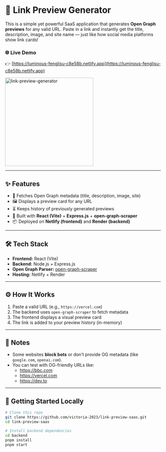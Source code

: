 # 🔗 Link Preview Generator

This is a simple yet powerful SaaS application that generates **Open Graph previews** for any valid URL. Paste in a link and instantly get the title, description, image, and site name — just like how social media platforms show link cards!

### 🌐 Live Demo

👉 [https://luminous-fenglisu-c8e58b.netlify.app](https://luminous-fenglisu-c8e58b.netlify.app)


<img width="285" alt="link-preview-generator" src="https://github.com/user-attachments/assets/cb781ef4-3d84-4ac9-8a48-d4682227a64b" />


---

## ✨ Features

- 📄 Fetches Open Graph metadata (title, description, image, site)
- 🖼️ Displays a preview card for any URL
- ⏳ Keeps history of previously generated previews
- 🔗 Built with **React (Vite)** + **Express.js** + **open-graph-scraper**
- 📦 Deployed on **Netlify (frontend)** and **Render (backend)**

---

## 🛠️ Tech Stack

- **Frontend:** React (Vite)
- **Backend:** Node.js + Express.js
- **Open Graph Parser:** [open-graph-scraper](https://www.npmjs.com/package/open-graph-scraper)
- **Hosting:** Netlify + Render

---

## ⚙️ How It Works

1. Paste a valid URL (e.g., `https://vercel.com`)
2. The backend uses `open-graph-scraper` to fetch metadata
3. The frontend displays a visual preview card
4. The link is added to your preview history (in-memory)

---

## 🧪 Notes

- Some websites **block bots** or don't provide OG metadata (like `google.com`, `openai.com`).
- You can test with OG-friendly URLs like:
  - https://bbc.com
  - https://vercel.com
  - https://dev.to

---

## 🚀 Getting Started Locally

```bash
# Clone this repo
git clone https://github.com/victoria-2023/link-preview-saas.git
cd link-preview-saas

# Install backend dependencies
cd backend
pnpm install
pnpm start
